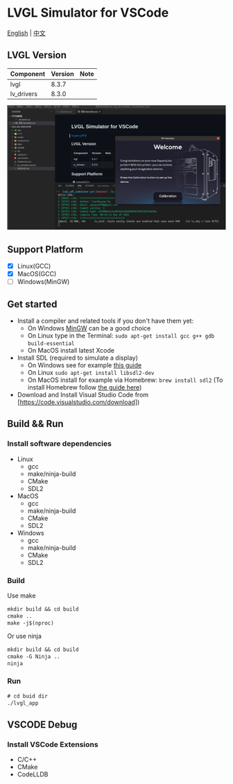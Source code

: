 # LVGL Simulator for VSCode

[English](README.md) | [中文](README_CN.md)

## LVGL Version

| Component | Version | Note |
| :--- | :--- | :--- |
| lvgl | 8.3.7 | |
| lv_drivers | 8.3.0 | |

![LVGL](./docs/images/lvgl_sdl_simulator.png)

## Support Platform

- [x] Linux(GCC)
- [x] MacOS(GCC)
- [ ] Windows(MinGW)

## Get started
- Install a compiler and related tools if you don't have them yet:
  - On Windows [MinGW](https://www.mingw-w64.org/) can be a good choice
  - On Linux type in the Terminal: `sudo apt-get install gcc g++ gdb build-essential`
  - On MacOS install latest Xcode
- Install SDL (required to simulate a display)
  - On Windows see for example [this guide](https://www.caveofprogramming.com/c-for-complete-beginners/setting-up-sdl-windows.html)
  - On Linux `sudo apt-get install libsdl2-dev`
  - On MacOS install for example via Homebrew: `brew install sdl2` (To install Homebrew follow [the guide here](https://brew.sh/))
- Download and Install Visual Studio Code from [https://code.visualstudio.com/download])

## Build && Run

### Install software dependencies

- Linux
    - gcc
    - make/ninja-build
    - CMake
    - SDL2
- MacOS
    - gcc
    - make/ninja-build
    - CMake
    - SDL2
- Windows
    - gcc
    - make/ninja-build
    - CMake
    - SDL2

### Build

Use make

```shell
mkdir build && cd build
cmake ..
make -j$(nproc)
```

Or use ninja

```shell
mkdir build && cd build
cmake -G Ninja ..
ninja
```

### Run

```shell
# cd buid dir
./lvgl_app
```


## VSCODE Debug

### Install VSCode Extensions

- C/C++
- CMake
- CodeLLDB